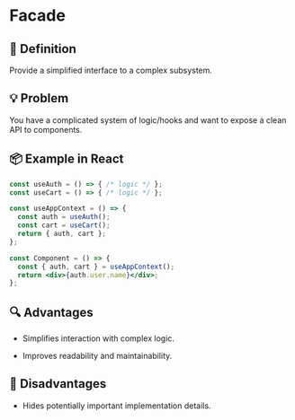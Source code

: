 # Facade

## 🧭 Definition

Provide a simplified interface to a complex subsystem.

## 💡 Problem

You have a complicated system of logic/hooks and want to expose a clean API to components.

## 📦 Example in React

```jsx
const useAuth = () => { /* logic */ };
const useCart = () => { /* logic */ };

const useAppContext = () => {
  const auth = useAuth();
  const cart = useCart();
  return { auth, cart };
};

const Component = () => {
  const { auth, cart } = useAppContext();
  return <div>{auth.user.name}</div>;
};
```

## 🔍 Advantages

- Simplifies interaction with complex logic.

- Improves readability and maintainability.

## 🚫 Disadvantages

- Hides potentially important implementation details.